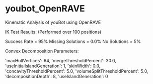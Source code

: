 youbot_OpenRAVE
===============

Kinematic Analysis of youBot using OpenRAVE

IK Test Results: (Performed over 100 positions)

Success Rate = 95%
Missing Solutions = 0.0%
No Solutions = 5%


Convex Decomposition Parameters:

 'maxHullVertices': 64, 
 'mergeThresholdPercent': 30.0, 
 'useInitialIslandGeneration': 1, 
 'skinWidth': 0.0, 
 'concavityThresholdPercent': 5.0, 
 'volumeSplitThresholdPercent': 5.0, 
 'decompositionDepth': 8, 
 'useIslandGeneration': 0
 
 
 
